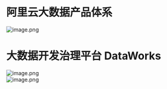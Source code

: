 
# 阿里云大数据产品体系
![image.png](https://cdn.nlark.com/yuque/0/2022/png/21437124/1668585432349-041f6439-7113-4afc-a048-dcbba81fb59e.png#averageHue=%23fbfaf9&clientId=u0e034483-85f0-4&crop=0&crop=0&crop=1&crop=1&from=paste&height=824&id=u1dd04ef5&margin=%5Bobject%20Object%5D&name=image.png&originHeight=1030&originWidth=1920&originalType=binary&ratio=1&rotation=0&showTitle=false&size=174686&status=done&style=none&taskId=u4846b957-40ba-4aa9-b1ec-59cbe53dc48&title=&width=1536)

# 大数据开发治理平台 DataWorks

![image.png](https://cdn.nlark.com/yuque/0/2022/png/21437124/1668492477094-22fb12be-b1a4-4056-8c00-e6bccc94d6cc.png#averageHue=%23aee2ec&clientId=u85926da3-540d-4&crop=0&crop=0&crop=1&crop=1&from=paste&height=747&id=u7397e546&margin=%5Bobject%20Object%5D&name=image.png&originHeight=934&originWidth=1919&originalType=binary&ratio=1&rotation=0&showTitle=false&size=302940&status=done&style=none&taskId=uc7362f48-2f97-4962-8bf5-83232de0a98&title=&width=1535.2)<br />![image.png](https://cdn.nlark.com/yuque/0/2022/png/21437124/1668493030278-e1480f9d-4bab-4fed-a8f4-0a27708d0de1.png#averageHue=%23f4c29d&clientId=u85926da3-540d-4&crop=0&crop=0&crop=1&crop=1&from=paste&height=750&id=uab3d4b8e&margin=%5Bobject%20Object%5D&name=image.png&originHeight=937&originWidth=1922&originalType=binary&ratio=1&rotation=0&showTitle=false&size=308494&status=done&style=none&taskId=u38b51e78-8025-4ffa-bf65-6d47299dd3f&title=&width=1537.6)
